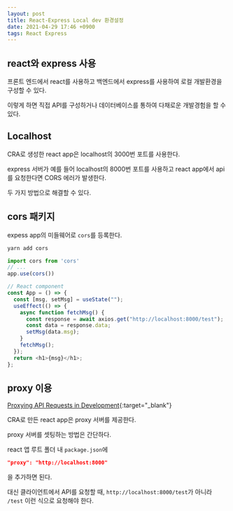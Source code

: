 ```yaml
---
layout: post
title: React-Express Local dev 환경설정
date: 2021-04-29 17:46 +0900
tags: React Express
---
```


## react와 express 사용

프론트 엔드에서 react를 사용하고 백엔드에서 express를 사용하여 로컬 개발환경을 구성할 수 있다.

이렇게 하면 직접 API를 구성하거나 데이터베이스를 통하여 다채로운 개발경험을 할 수 있다.

## Localhost

CRA로 생성한 react app은 localhost의 3000번 포트를 사용한다.

express 서버가 예를 들어 localhost의 8000번 포트를 사용하고 react app에서 api를 요청한다면 CORS 에러가 발생한다.

두 가지 방법으로 해결할 수 있다.

## cors 패키지

expess app의 미들웨어로 `cors`를 등록한다.

```bash
yarn add cors
```

```js
import cors from 'cors'
// ...
app.use(cors())
```

```js
// React component
const App = () => {
  const [msg, setMsg] = useState("");
  useEffect(() => {
    async function fetchMsg() {
      const response = await axios.get("http://localhost:8000/test");
      const data = response.data;
      setMsg(data.msg);
    }
    fetchMsg();
  });
  return <h1>{msg}</h1>;
};
```

## proxy 이용

[Proxying API Requests in Development](https://create-react-app.dev/docs/proxying-api-requests-in-development/){:target="_blank"}

CRA로 만든 react app은 proxy 서버를 제공한다.

proxy 서버를 셋팅하는 방법은 간단하다.

react 앱 루트 폴더 내 `package.json`에

```json
"proxy": "http://localhost:8000"
```

을 추가하면 된다.

대신 클라이언트에서 API를 요청할 때, `http://localhost:8000/test`가 아니라 `/test` 이런 식으로 요청해야 한다.
